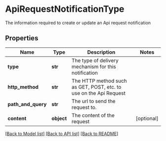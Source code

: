 # ApiRequestNotificationType

The information required to create or update an Api request notification

## Properties
Name | Type | Description | Notes
------------ | ------------- | ------------- | -------------
**type** | **str** | The type of delivery mechanism for this notification | 
**http_method** | **str** | The HTTP method such as GET, POST, etc. to use on the Api Request | 
**path_and_query** | **str** | The url to send the request to. | 
**content** | **object** | The content of the request | [optional] 

[[Back to Model list]](../README.md#documentation-for-models) [[Back to API list]](../README.md#documentation-for-api-endpoints) [[Back to README]](../README.md)


